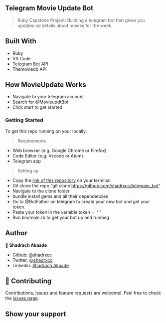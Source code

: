 ## Telegram Movie Update Bot
> Ruby Capstone Project: Building a telegram bot that gives you updates ad details about movies for the week.
## Built With

- Ruby
- VS Code
- Telegram Bot API
- Themoviedb API
## How MovieUpdate Works
- Navigate to your telegram account
- Search for @MovieupdtBot
- Click start to get started

### Getting Started
To get this repo running on your locally:

> Requirements
* Web browser (e.g. Google Chrome or Firefox)
* Code Editor (e.g. Vscode or Atom)
* Telegram app

> Setting up
- Copy the [link of this repository](https://github.com/shadrxcc/telegram_bot) on your terminal
- Git clone the repo "git clone https://github.com/shadrxcc/telegram_bot"
- Navigate to the clone folder
- bundle install gems and all their dependencies
- Go to @BotFather on telegram to create your new bot and get your token.
- Paste your token in the variable token = '' "
- Run bin/main.rb to get your bot up and running

## Author
👤 **Shadrach Akaade**

- Github: [@shadrxcc](https://github.com/shadrxcc)
- Twitter: [@shadrxcc](https://twitter.com/shadrxcc)
- Linkedin: [Shadrach Akaade](https://www.linkedin.com/in/shadrach-akaade-24a375189//)

## 🤝 Contributing

Contributions, issues and feature requests are welcome!. Feel free to check the [issues page](issues/).

## Show your support